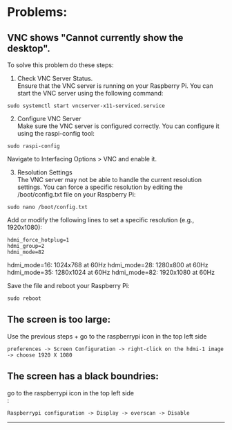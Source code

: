 

# Problems:

## VNC shows "Cannot currently show the desktop".

To solve this problem do these steps: <br>

1. Check VNC Server Status. <br>
Ensure that the VNC server is running on your Raspberry Pi. You can start the VNC server using the following command:
```
sudo systemctl start vncserver-x11-serviced.service
```

2. Configure VNC Server<br>
Make sure the VNC server is configured correctly. You can configure it using the raspi-config tool:<br>
```
sudo raspi-config
```
Navigate to Interfacing Options > VNC and enable it.


3. Resolution Settings<br>
The VNC server may not be able to handle the current resolution settings. You can force a specific resolution by editing the /boot/config.txt file on your Raspberry Pi:<br>
```
sudo nano /boot/config.txt
```
Add or modify the following lines to set a specific resolution (e.g., 1920x1080):<br>
```
hdmi_force_hotplug=1
hdmi_group=2
hdmi_mode=82
```
hdmi_mode=16: 1024x768 at 60Hz
hdmi_mode=28: 1280x800 at 60Hz
hdmi_mode=35: 1280x1024 at 60Hz
hdmi_mode=82: 1920x1080 at 60Hz


Save the file and reboot your Raspberry Pi:
```
sudo reboot
```

## The screen is too large:

Use the previous steps + go to the raspberrypi icon in the top left side<br>
```
preferences -> Screen Configuration -> right-click on the hdmi-1 image -> choose 1920 X 1080
```

## The screen has a black boundries:


go to the raspberrypi icon in the top left side<br>:
```
Raspberrypi configuration -> Display -> overscan -> Disable
```

---------------------------------------------------------


